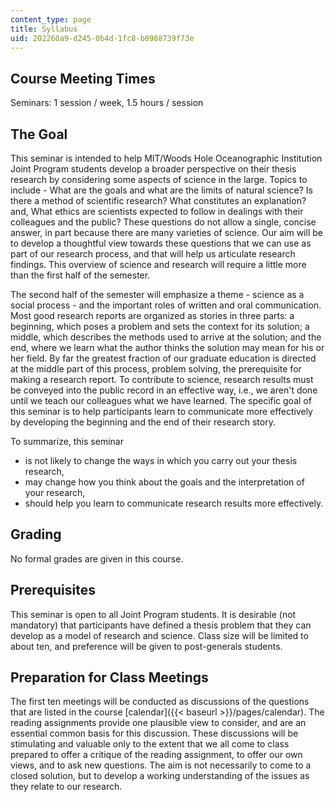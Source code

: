```yaml
---
content_type: page
title: Syllabus
uid: 202260a9-d245-0b4d-1fc8-b0988739f73e
---
```


Course Meeting Times
--------------------

Seminars: 1 session / week, 1.5 hours / session

The Goal
--------

This seminar is intended to help MIT/Woods Hole Oceanographic Institution Joint Program students develop a broader perspective on their thesis research by considering some aspects of science in the large. Topics to include - What are the goals and what are the limits of natural science? Is there a method of scientific research? What constitutes an explanation? and, What ethics are scientists expected to follow in dealings with their colleagues and the public? These questions do not allow a single, concise answer, in part because there are many varieties of science. Our aim will be to develop a thoughtful view towards these questions that we can use as part of our research process, and that will help us articulate research findings. This overview of science and research will require a little more than the first half of the semester.

The second half of the semester will emphasize a theme - science as a social process - and the important roles of written and oral communication. Most good research reports are organized as stories in three parts: a beginning, which poses a problem and sets the context for its solution; a middle, which describes the methods used to arrive at the solution; and the end, where we learn what the author thinks the solution may mean for his or her field. By far the greatest fraction of our graduate education is directed at the middle part of this process, problem solving, the prerequisite for making a research report. To contribute to science, research results must be conveyed into the public record in an effective way, i.e., we aren't done until we teach our colleagues what we have learned. The specific goal of this seminar is to help participants learn to communicate more effectively by developing the beginning and the end of their research story.

To summarize, this seminar

*   is not likely to change the ways in which you carry out your thesis research,
*   may change how you think about the goals and the interpretation of your research,
*   should help you learn to communicate research results more effectively.

Grading
-------

No formal grades are given in this course.

Prerequisites
-------------

This seminar is open to all Joint Program students. It is desirable (not mandatory) that participants have defined a thesis problem that they can develop as a model of research and science. Class size will be limited to about ten, and preference will be given to post-generals students.

Preparation for Class Meetings
------------------------------

The first ten meetings will be conducted as discussions of the questions that are listed in the course [calendar]({{< baseurl >}}/pages/calendar). The reading assignments provide one plausible view to consider, and are an essential common basis for this discussion. These discussions will be stimulating and valuable only to the extent that we all come to class prepared to offer a critique of the reading assignment, to offer our own views, and to ask new questions. The aim is not necessarily to come to a closed solution, but to develop a working understanding of the issues as they relate to our research.